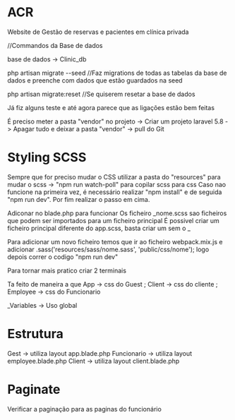 # ACR

Website de Gestão de reservas e pacientes em clínica privada

//Commandos da Base de dados

base de dados -> Clinic_db

php artisan migrate --seed //Faz migrations de todas as tabelas da base de dados e preenche com dados que estão guardados na seed

php artisan migrate:reset //Se quiserem resetar a base de dados

Já fiz alguns teste e até agora parece que as ligações estão bem feitas

É preciso meter a pasta "vendor" no projeto -> Criar um projeto laravel 5.8 -> Apagar tudo e deixar a pasta "vendor" -> pull do Git

# Styling SCSS

<!-- STYLING SCSS -->

Sempre que for preciso mudar o CSS utilizar a pasta do "resources" para mudar o scss -> "npm run watch-poll" para copilar scss para css
Caso nao funcione na primeira vez, é necessário realizar "npm install" e de seguida "npm run dev". Por fim realizar o passo em cima.

Adiconar no blade.php <!-- <link href="{{ mix('/css/app.css') }}" rel="stylesheet"> --> para funcionar
Os ficheiro _nome.scss sao ficheiros que podem ser importados para um ficheiro principal
É possivel criar um ficheiro principal diferente do app.scss, basta criar um sem o _

Para adicionar um novo ficheiro temos que ir ao ficheiro webpack.mix.js e adicionar .sass('resources/sass/nome.sass', 'public/css/nome'); logo depois correr o codigo "npm run dev"

Para tornar mais pratico criar 2 terminais

Ta feito de maneira a que App -> css do Guest ; Client -> css do cliente ; Employee -> css do Funcionario

\_Variables -> Uso global

# Estrutura

Gest -> utiliza layout app.blade.php
Funcionario -> utiliza layout employee.blade.php
Client -> utiliza layout client.blade.php

# Paginate

Verificar a paginação para as paginas do funcionário
